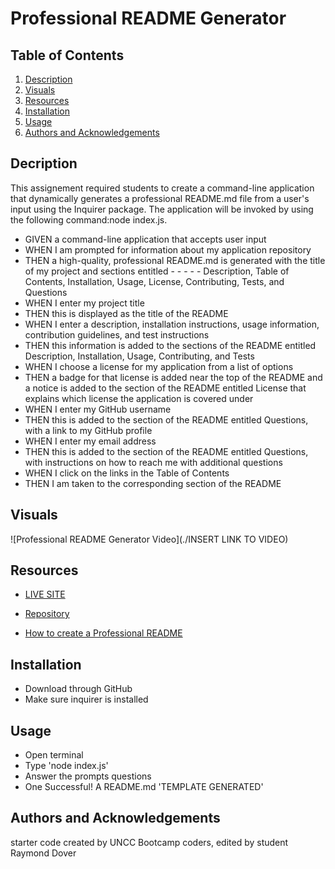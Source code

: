 # Professional README Generator

## Table of Contents

1. [Description](#description)
3. [Visuals](#visuals)
4. [Resources](#resources)
5. [Installation](#installation)
6. [Usage](#usage)
7. [Authors and Acknowledgements](#authors-and-acknowledgements)

## Decription

This assignement required students to create a command-line application that dynamically generates a professional README.md file from a user's input using the Inquirer package. The application will be invoked by using the following command:node index.js.

- GIVEN a command-line application that accepts user input
- WHEN I am prompted for information about my application repository
- THEN a high-quality, professional README.md is generated with the title of my project and sections entitled - - - - - Description, Table of Contents, Installation, Usage, License, Contributing, Tests, and Questions
- WHEN I enter my project title
- THEN this is displayed as the title of the README
- WHEN I enter a description, installation instructions, usage information, contribution guidelines, and test instructions
- THEN this information is added to the sections of the README entitled Description, Installation, Usage, Contributing, and Tests
- WHEN I choose a license for my application from a list of options
- THEN a badge for that license is added near the top of the README and a notice is added to the section of the README entitled License that explains which license the application is covered under
- WHEN I enter my GitHub username
- THEN this is added to the section of the README entitled Questions, with a link to my GitHub profile
- WHEN I enter my email address
- THEN this is added to the section of the README entitled Questions, with instructions on how to reach me with additional questions
- WHEN I click on the links in the Table of Contents
- THEN I am taken to the corresponding section of the README

## Visuals

![Professional README Generator Video](./INSERT LINK TO VIDEO)

## Resources

- [LIVE SITE](https://raydover.github.io/professional-readme-generator/)

- [Repository](https://github.com/raydover/professional-readme-generator)

- [How to create a Professional README](https://coding-boot-camp.github.io/full-stack/github/professional-readme-guide)

## Installation
- Download through GitHub
- Make sure inquirer is installed

## Usage
- Open terminal
- Type 'node index.js'
- Answer the prompts questions
- One Successful! A README.md 'TEMPLATE GENERATED'

## Authors and Acknowledgements

starter code created by UNCC Bootcamp coders, edited by student Raymond Dover